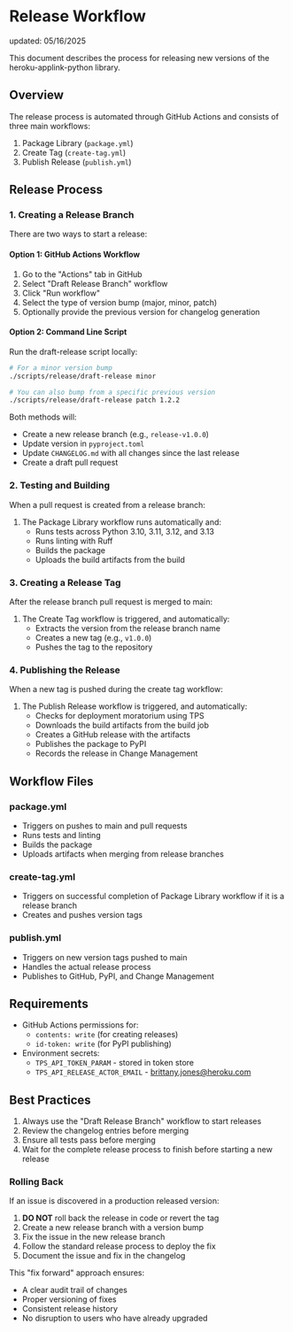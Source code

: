# Release Workflow
updated: 05/16/2025

This document describes the process for releasing new versions of the heroku-applink-python library.

## Overview

The release process is automated through GitHub Actions and consists of three main workflows:

1. Package Library (`package.yml`)
2. Create Tag (`create-tag.yml`)
3. Publish Release (`publish.yml`)

## Release Process

### 1. Creating a Release Branch

There are two ways to start a release:

#### Option 1: GitHub Actions Workflow
1. Go to the "Actions" tab in GitHub
2. Select "Draft Release Branch" workflow
3. Click "Run workflow"
4. Select the type of version bump (major, minor, patch)
5. Optionally provide the previous version for changelog generation

#### Option 2: Command Line Script
Run the draft-release script locally:
```bash
# For a minor version bump
./scripts/release/draft-release minor

# You can also bump from a specific previous version
./scripts/release/draft-release patch 1.2.2
```

Both methods will:
- Create a new release branch (e.g., `release-v1.0.0`)
- Update version in `pyproject.toml`
- Update `CHANGELOG.md` with all changes since the last release
- Create a draft pull request

### 2. Testing and Building

When a pull request is created from a release branch:

1. The Package Library workflow runs automatically and:
   - Runs tests across Python 3.10, 3.11, 3.12, and 3.13
   - Runs linting with Ruff
   - Builds the package
   - Uploads the build artifacts from the build

### 3. Creating a Release Tag

After the release branch pull request is merged to main:

1. The Create Tag workflow is triggered, and automatically:
   - Extracts the version from the release branch name
   - Creates a new tag (e.g., `v1.0.0`)
   - Pushes the tag to the repository

### 4. Publishing the Release

When a new tag is pushed during the create tag workflow:

1. The Publish Release workflow is triggered, and automatically:
   - Checks for deployment moratorium using TPS
   - Downloads the build artifacts from the build job
   - Creates a GitHub release with the artifacts
   - Publishes the package to PyPI
   - Records the release in Change Management

## Workflow Files

### package.yml
- Triggers on pushes to main and pull requests
- Runs tests and linting
- Builds the package
- Uploads artifacts when merging from release branches

### create-tag.yml
- Triggers on successful completion of Package Library workflow if it is a release branch
- Creates and pushes version tags

### publish.yml
- Triggers on new version tags pushed to main
- Handles the actual release process
- Publishes to GitHub, PyPI, and Change Management

## Requirements

- GitHub Actions permissions for:
  - `contents: write` (for creating releases)
  - `id-token: write` (for PyPI publishing)
- Environment secrets:
  - `TPS_API_TOKEN_PARAM` - stored in token store
  - `TPS_API_RELEASE_ACTOR_EMAIL` - brittany.jones@heroku.com

## Best Practices

1. Always use the "Draft Release Branch" workflow to start releases
2. Review the changelog entries before merging
3. Ensure all tests pass before merging
4. Wait for the complete release process to finish before starting a new release

### Rolling Back

If an issue is discovered in a production released version:

1. **DO NOT** roll back the release in code or revert the tag
2. Create a new release branch with a version bump
3. Fix the issue in the new release branch
4. Follow the standard release process to deploy the fix
5. Document the issue and fix in the changelog

This "fix forward" approach ensures:
- A clear audit trail of changes
- Proper versioning of fixes
- Consistent release history
- No disruption to users who have already upgraded 